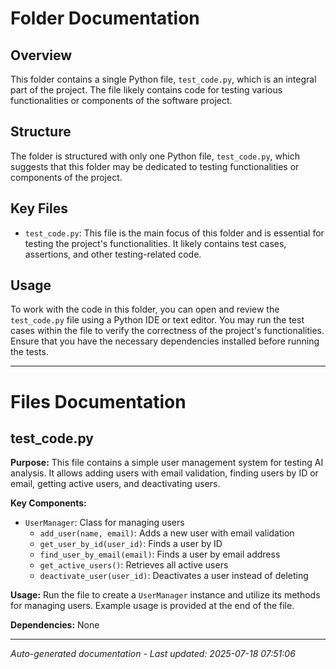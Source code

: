 # Folder Documentation

## Overview
This folder contains a single Python file, `test_code.py`, which is an integral part of the project. The file likely contains code for testing various functionalities or components of the software project.

## Structure
The folder is structured with only one Python file, `test_code.py`, which suggests that this folder may be dedicated to testing functionalities or components of the project.

## Key Files
- `test_code.py`: This file is the main focus of this folder and is essential for testing the project's functionalities. It likely contains test cases, assertions, and other testing-related code.

## Usage
To work with the code in this folder, you can open and review the `test_code.py` file using a Python IDE or text editor. You may run the test cases within the file to verify the correctness of the project's functionalities. Ensure that you have the necessary dependencies installed before running the tests.

---

# Files Documentation

## test_code.py

**Purpose:** This file contains a simple user management system for testing AI analysis. It allows adding users with email validation, finding users by ID or email, getting active users, and deactivating users.

**Key Components:**
- `UserManager`: Class for managing users
  - `add_user(name, email)`: Adds a new user with email validation
  - `get_user_by_id(user_id)`: Finds a user by ID
  - `find_user_by_email(email)`: Finds a user by email address
  - `get_active_users()`: Retrieves all active users
  - `deactivate_user(user_id)`: Deactivates a user instead of deleting

**Usage:** Run the file to create a `UserManager` instance and utilize its methods for managing users. Example usage is provided at the end of the file.

**Dependencies:** None

---
*Auto-generated documentation - Last updated: 2025-07-18 07:51:06*
